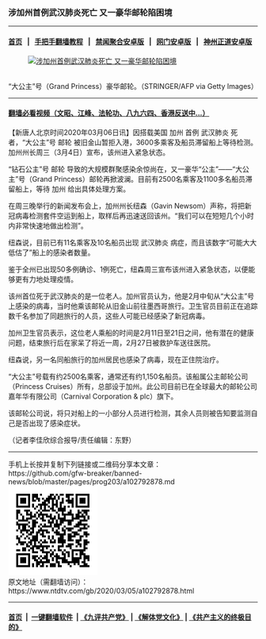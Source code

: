 ### 涉加州首例武汉肺炎死亡 又一豪华邮轮陷困境
------------------------

#### [首页](https://github.com/gfw-breaker/banned-news/blob/master/README.md) &nbsp;&nbsp;|&nbsp;&nbsp; [手把手翻墙教程](https://github.com/gfw-breaker/guides/wiki) &nbsp;&nbsp;|&nbsp;&nbsp; [禁闻聚合安卓版](https://github.com/gfw-breaker/bn-android) &nbsp;&nbsp;|&nbsp;&nbsp; [网门安卓版](https://github.com/oGate2/oGate) &nbsp;&nbsp;|&nbsp;&nbsp; [神州正道安卓版](https://github.com/SzzdOgate/update) 



<div><div class="featured_image">
 <a href="https://i.ntdtv.com/assets/uploads/2020/03/Untitled-9.jpg" target="_blank">
  <figure>
   <img alt="涉加州首例武汉肺炎死亡 又一豪华邮轮陷困境" src="https://i.ntdtv.com/assets/uploads/2020/03/Untitled-9-800x450.jpg"/>
  </figure><br/>
 </a>
 <span class="caption">
  “大公主”号（Grand Princess）豪华邮轮。（STRINGER/AFP via Getty Images）
 </span>
</div>
</div><hr/>

#### [翻墙必看视频（文昭、江峰、法轮功、八九六四、香港反送中...）](https://github.com/gfw-breaker/banned-news/blob/master/pages/link3.md)

<div><div class="post_content" itemprop="articleBody">
 <p>
  【新唐人北京时间2020年03月06日讯】因搭载美国
  <ok href="https://www.ntdtv.com/gb/加州.htm">
   加州
  </ok>
  首例
  <ok href="https://www.ntdtv.com/gb/武汉肺炎.htm">
   武汉肺炎
  </ok>
  死者，“大公主”号
  <ok href="https://www.ntdtv.com/gb/邮轮.htm">
   邮轮
  </ok>
  被旧金山暂拒入港，3600多乘客及船员滞留船上等待检测。加州州长周三（3月4日）宣布，该州进入紧急状态。
 </p>
 <p>
  “钻石公主”号
  <ok href="https://www.ntdtv.com/gb/邮轮.htm">
   邮轮
  </ok>
  导致的大规模群聚感染余惊尚在，又一豪华“公主”——“大公主”号（Grand Princess）邮轮再掀波澜。目前有2500名乘客及1100多名船员滞留船上，等待
  <ok href="https://www.ntdtv.com/gb/加州.htm">
   加州
  </ok>
  给出具体处理方案。
 </p>
 <p>
  在周三晚举行的新闻发布会上，加州州长纽森（Gavin Newsom）声称，将把新冠病毒检测套件空运到船上，取样后再迅速送回该州。“我们可以在短短几个小时内非常快速地做出检测”。
 </p>
 <p>
  纽森说，目前已有11名乘客及10名船员出现
  <ok href="https://www.ntdtv.com/gb/武汉肺炎.htm">
   武汉肺炎
  </ok>
  病症，而且该数字“可能大大低估了”船上的感染者数量。
 </p>
 <p>
  鉴于全州已出现50多例确诊、1例死亡，纽森周三宣布该州进入紧急状态，以便能够更有力地处理疫情。
 </p>
 <p>
  该州首位死于武汉肺炎的是一位老人。加州官员认为，他是2月中旬从“大公主”号上感染的病毒，当时他乘该邮轮从旧金山前往墨西哥旅行。卫生官员目前正在追踪数千名参加了同趟旅行的人员，这些人可能已经感染了新冠病毒。
 </p>
 <p>
  加州卫生官员表示，这位老人乘船的时间是2月11日至21日之间，他有潜在的健康问题，结束旅行后在家呆了将近一周，2月27日被救护车送往医院。
 </p>
 <p>
  纽森说，另一名同船旅行的加州居民也感染了病毒，现在正住院治疗。
 </p>
 <p>
  “大公主”号载有约2500名乘客，通常还有约1,150名船员。该船属公主邮轮公司（Princess Cruises）所有，总部设于加州。此公司目前已在全球最大的邮轮公司嘉年华有限公司（Carnival Corporation &amp; plc）旗下。
 </p>
 <p>
  该邮轮公司说，将只对船上的一小部分人员进行检测，其余人员则被告知要监测自己是否出现了感染症状。
 </p>
 <p>
  （记者李佳欣综合报导/责任编辑：东野）
 </p>
 <div class="single_ad">
 </div>
</div>
</div>
<hr/>
手机上长按并复制下列链接或二维码分享本文章：<br/>
https://github.com/gfw-breaker/banned-news/blob/master/pages/prog203/a102792878.md <br/>
<a href='https://github.com/gfw-breaker/banned-news/blob/master/pages/prog203/a102792878.md'><img src='https://github.com/gfw-breaker/banned-news/blob/master/pages/prog203/a102792878.md.png'/></a> <br/>
原文地址（需翻墙访问）：https://www.ntdtv.com/gb/2020/03/05/a102792878.html


------------------------
#### [首页](https://github.com/gfw-breaker/banned-news/blob/master/README.md) &nbsp;|&nbsp; [一键翻墙软件](https://github.com/gfw-breaker/nogfw/blob/master/README.md) &nbsp;| [《九评共产党》](https://github.com/gfw-breaker/9ping.md/blob/master/README.md#九评之一评共产党是什么) | [《解体党文化》](https://github.com/gfw-breaker/jtdwh.md/blob/master/README.md) | [《共产主义的终极目的》](https://github.com/gfw-breaker/gczydzjmd.md/blob/master/README.md)


<img src='http://gfw-breaker.win/banned-news/pages/prog203/a102792878.md' width='0px' height='0px'/>